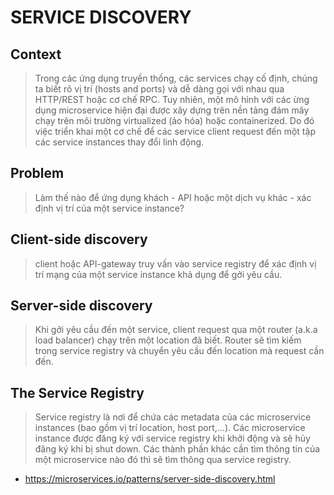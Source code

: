 # SERVICE DISCOVERY

## Context 

> Trong các ứng dụng truyền thống, các services chạy cố định, chúng ta biết rõ vị trí (hosts and ports) và dễ dàng gọi với nhau qua HTTP/REST hoặc cơ chế RPC. Tuy nhiên, một mô hình với các ừng dụng microservice hiện đại được xây dựng trên nền tảng đám mây chạy trên môi trường virtualized (ảo hóa) hoặc containerized. Do đó việc triển khai một cơ chế để các service client request đến một tập các service instances thay đổi linh động. 

## Problem 

> Làm thế nào để ứng dụng khách - API hoặc một dịch vụ khác - xác định vị trí của một service instance?

## Client-side discovery 

> client hoặc API-gateway truy vấn vào service registry để xác định vị trí mạng của một service instance khả dụng để gởi yêu cầu. 

## Server-side discovery  

>Khi gởi yêu cầu đến một service, client request qua một router (a.k.a load balancer) chạy trên một location đã biết. Router sẽ tìm kiếm trong service registry và chuyển yêu cầu đến location mà request cần đến.

## The Service Registry
> Service registry là nơi để chứa các metadata của các microservice instances (bao gồm vị trí location, host port,…). Các microservice instance được đăng ký với service registry khi khởi động và sẽ hủy đăng ký khi bị shut down. Các thành phần khác cần tìm thông tin của một microservice nào đó thì sẽ tìm thông qua service registry.

- https://microservices.io/patterns/server-side-discovery.html
